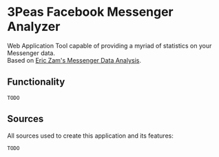# 3Peas Facebook Messenger Analyzer

Web Application Tool capable of providing a myriad of statistics on your Messenger data. \
Based on [Eric Zam's Messenger Data Analysis](https://ericezam.github.io/MessengerDataAnalysis/).

## Functionality

`TODO`

## Sources

All sources used to create this application and its features:

`TODO`